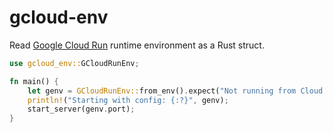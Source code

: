 # gcloud-env

Read [Google Cloud Run](https://cloud.google.com/run) runtime environment as a Rust struct.

```rust
use gcloud_env::GCloudRunEnv;

fn main() {
    let genv = GCloudRunEnv::from_env().expect("Not running from Cloud Run");
    println!("Starting with config: {:?}", genv);
    start_server(genv.port);
}
```
